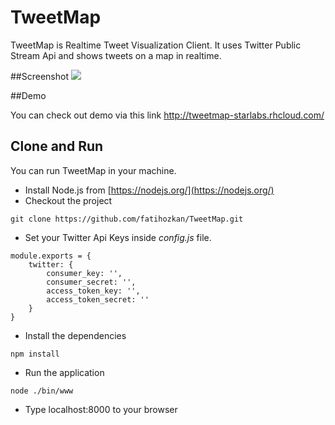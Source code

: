 # TweetMap

TweetMap is Realtime Tweet Visualization Client. It uses Twitter Public Stream Api and shows tweets on a map in realtime.

##Screenshot
<img src="https://raw.github.com/fatihozkan/TweetMap/master/Screenshot.jpg" border="0" />


##Demo

You can check out demo via this link http://tweetmap-starlabs.rhcloud.com/

## Clone and Run

You can run TweetMap in your machine.

* Install Node.js from [https://nodejs.org/](https://nodejs.org/)
* Checkout the project
```
git clone https://github.com/fatihozkan/TweetMap.git
```
* Set your Twitter Api Keys inside *config.js* file.

```
module.exports = {
    twitter: {
        consumer_key: '',
        consumer_secret: '',
        access_token_key: '',
        access_token_secret: ''
    }
}
```

* Install the dependencies

```
npm install
```

* Run the application

```
node ./bin/www
```

* Type localhost:8000 to your browser
